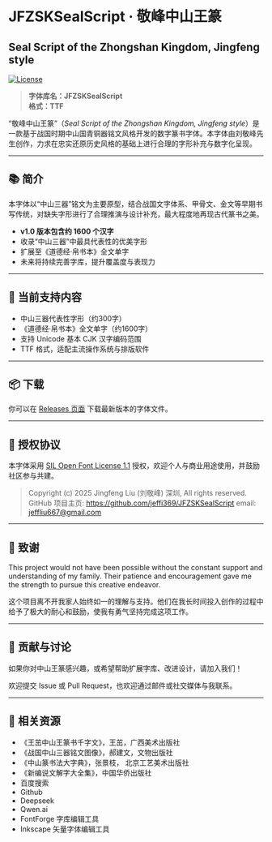 # JFZSKSealScript · 敬峰中山王篆  
## Seal Script of the Zhongshan Kingdom, Jingfeng style

[![License](https://img.shields.io/badge/license-OFL--1.1-blue )](https://scripts.sil.org/cms/scripts/page.view?item_id=OFL-FAQ_en )

> **字体库名：JFZSKSealScript**  
> **格式：TTF**

“敬峰中山王篆”（*Seal Script of the Zhongshan Kingdom, Jingfeng style*）是一款基于战国时期中山国青铜器铭文风格开发的数字篆书字体。本字体由刘敬峰先生创作，力求在忠实还原历史风格的基础上进行合理的字形补充与数字化呈现。

---

## 📚 简介

本字体以“中山三器”铭文为主要原型，结合战国文字体系、甲骨文、金文等早期书写传统，对缺失字形进行了合理推演与设计补充，最大程度地再现古代篆书之美。

- **v1.0 版本包含约 1600 个汉字**
- 收录“中山三器”中最具代表性的优美字形
- 扩展至《道德经·帛书本》全文单字
- 未来将持续完善字库，提升覆盖度与表现力

---

## 🧩 当前支持内容

- 中山三器代表性字形（约300字）
- 《道德经·帛书本》全文单字（约1600字）
- 支持 Unicode 基本 CJK 汉字编码范围
- TTF 格式，适配主流操作系统与排版软件

---

## 📦 下载

你可以在 [Releases 页面](https://github.com/jeffi369/JFZSKSealScript/releases ) 下载最新版本的字体文件。

---

## 📜 授权协议

本字体采用 [SIL Open Font License 1.1](LICENSE) 授权，欢迎个人与商业用途使用，并鼓励社区参与共建。

> Copyright (c) 2025 Jingfeng Liu (刘敬峰)  深圳, All rights reserved.
> GitHub 项目主页: https://github.com/jeffi369/JFZSKSealScript 
> email: jeffliu667@gmail.com
---

## 💖 致谢

This project would not have been possible without the constant support and understanding of my family. Their patience and encouragement gave me the strength to pursue this creative endeavor.

这个项目离不开我家人始终如一的理解与支持。他们在我长时间投入创作的过程中给予了极大的耐心和鼓励，使我有勇气坚持完成这项工作。

---

## 🤝 贡献与讨论

如果你对中山王篆感兴趣，或希望帮助扩展字库、改进设计，请加入我们！

欢迎提交 Issue 或 Pull Request，也欢迎通过邮件或社交媒体与我联系。

---

## 🔗 相关资源

- 《王茁中山王篆书千字文》，王茁，广西美术出版社
- 《战国中山三器铭文图像》，郝建文，文物出版社
- 《中山篆书法大字典》，张景枝， 北京工艺美术出版社
- 《新编说文解字大全集》，中国华侨出版社 
-  百度搜索
- Github
- Deepseek
- Qwen.ai
- FontForge  字库编辑工具
- Inkscape    矢量字体编辑工具
